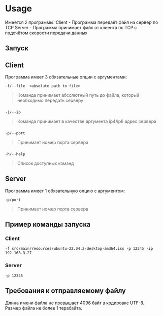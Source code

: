 # Usage
Имеется 2 программы:
Client - Программа передаёт файл на сервер по TCP
Server - Программа принимает файл от клиента по TCP с подсчётом скорости передачи данных

## Запуск
## Client
Программа имеет 3 обязательные опции с аргументами:

`-f/--file  <absolute path to file>`
> Команда принимает абсолютный путь до файла, который необходимо передать серверу
###

`-i/--ip`
>Команда принимает в качестве аргумента ip4/ip6 адрес сервера
###

`-p/--port`
>Принимает номер порта сервера

###
`-h/--help`
>Список доступных команд

## Server
Программа имеет 1 обязательную опцию с аргументом:

`-p/port`
>Принимает номер порта сервера


## Пример команды запуска
### Client

```
-f src/main/resources/ubuntu-22.04.2-desktop-amd64.iso -p 12345 -ip 192.168.3.27
```
### Server
```
-p 12345
```

## Требования к отправляемому файлу
Длина имени файла не превышает 4096 байт в кодировке UTF-8. Размер файла не более 1 терабайта.



